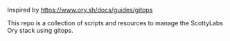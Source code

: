 Inspired by https://www.ory.sh/docs/guides/gitops

This repo is a collection of scripts and resources to manage the ScottyLabs Ory stack using gitops.
